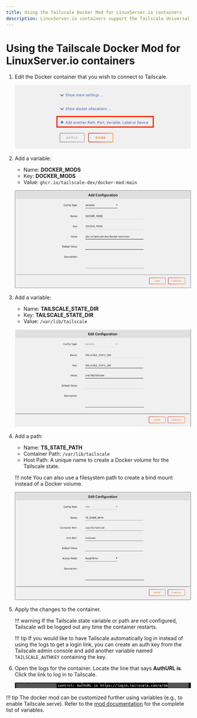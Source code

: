 ```yaml
---
title: Using the Tailscale Docker Mod for LinuxServer.io containers
description: LinuxServer.io containers support the Tailscale Universal Docker Mod, which can install Tailscale directly into the container.
---
```


# Using the Tailscale Docker Mod for LinuxServer.io containers

1. Edit the Docker container that you wish to connect to Tailscale.

    ![!lsio-add-var](assets/lsio-add-var.png)

2. Add a variable:

    - Name: **DOCKER_MODS**
    - Key: **DOCKER_MODS**
    - Value: `ghcr.io/tailscale-dev/docker-mod:main`

    ![!lsio-docker-mods](assets/lsio-docker-mods.png)

3. Add a variable:

    - Name: **TAILSCALE_STATE_DIR**
    - Key: **TAILSCALE_STATE_DIR**
    - Value: `/var/lib/tailscale`

    ![!lsio-state-var](assets/lsio-state-var.png)

4. Add a path:

    - Name: **TS_STATE_PATH**
    - Container Path: `/var/lib/tailscale`
    - Host Path: A unique name to create a Docker volume for the Tailscale state.

    !!! note
        You can also use a filesystem path to create a bind mount instead of a Docker volume.

    ![!lsio-state-path](assets/lsio-state-path.png)

5. Apply the changes to the container.

    !!! warning
        If the Tailscale state variable or path are not configured, Tailscale will be logged out any time the container
        restarts.

    !!! tip
        If you would like to have Tailscale automatically log in instead of using the logs to get a login link, you can
        create an auth key from the Tailscale admin console and add another variable named `TAILSCALE_AUTHKEY`
        containing the key.

6. Open the logs for the container. Locate the line that says **AuthURL is**. Click the link to log in to Tailscale.

    ![!lsio-login](assets/lsio-login.png)

!!! tip
    The docker mod can be customized further using variables (e.g., to enable Tailscale serve). Refer to the
    [mod documentation](https://github.com/tailscale-dev/docker-mod/pkgs/container/docker-mod) for the complete list
    of variables.